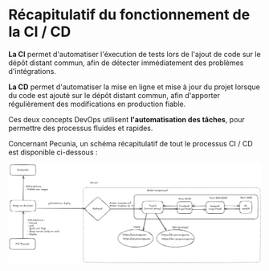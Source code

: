# Récapitulatif du fonctionnement de la CI / CD

**La CI** permet d'automatiser l'éxecution de tests lors de l'ajout de code sur le dépôt distant commun, afin de détecter immédiatement des problèmes d'intégrations.

**La CD** permet d'automatiser la mise en ligne et mise à jour du projet lorsque du code est ajouté sur le dépôt distant commun, afin d'apporter régulièrement des modifications en production fiable.

Ces deux concepts DevOps utilisent **l'automatisation des tâches**, pour permettre des processus fluides et rapides.

Concernant Pecunia, un schéma récapitulatif de tout le processus CI / CD est disponible ci-dessous :

![CICD_schema](./images/CICD_pecunia.png) 

